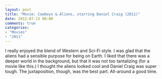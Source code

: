 ```yaml
---
layout: post
title: "Movie: Cowboys & Aliens, starring Daniel Craig (2011)"
date: 2012-07-13 00:00
comments: true
categories:
- "Movies"
- "2011"
---
```


I really enjoyed the blend of Western and Sci-Fi style. I was glad
that the aliens had a sensible purpose for being on Earth. I liked
that there was a deeper world in the background, but that it was
not too tantalizing (for a movie like this.) I thought the aliens
looked cool and Daniel Craig was super tough. The juxtaposition,
though, was the best part. All-around a good time.
